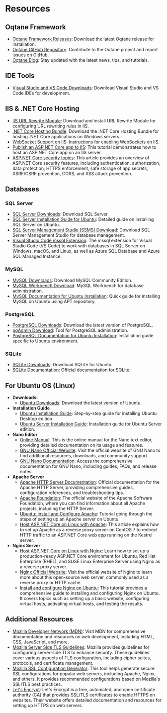 # Resources

## Oqtane Framework
- [Oqtane Framework Releases](https://github.com/oqtane/oqtane.framework/releases/latest): Download the latest Oqtane release for installation.
- [Oqtane GitHub Repository](https://github.com/oqtane/oqtane.framework): Contribute to the Oqtane project and report issues on GitHub.
- [Oqtane Blog](https://www.oqtane.org/blog/): Stay updated with the latest news, tips, and tutorials.

## IDE Tools
- [Visual Studio and VS Code Downloads](https://visualstudio.microsoft.com/downloads/): Download Visual Studio and VS Code IDEs for development.

## IIS & .NET Core Hosting
- [IIS URL Rewrite Module](https://www.iis.net/downloads/microsoft/url-rewrite): Download and install URL Rewrite Module for configuring URL rewriting rules in IIS.
- [.NET Core Hosting Bundle](https://dotnet.microsoft.com/en-us/download): Download the .NET Core Hosting Bundle for hosting .NET Core applications on Windows servers.
- [WebSocket Support on IIS](https://learn.microsoft.com/en-us/aspnet/core/fundamentals/websockets?#enabling-websockets-on-iis): Instructions for enabling WebSockets on IIS.
- [Publish an ASP.NET Core app to IIS](https://learn.microsoft.com/en-us/aspnet/core/tutorials/publish-to-iis): This tutorial demonstrates how to host an ASP.NET Core app on an IIS server.
- [ASP.NET Core security topics](https://learn.microsoft.com/en-us/aspnet/core/security): This article provides an overview of ASP.NET Core security features, including authentication, authorization, data protection, HTTPS enforcement, safe storage of app secrets, XSRF/CSRF prevention, CORS, and XSS attack prevention.

## Databases
### SQL Server
- [SQL Server Downloads](https://www.microsoft.com/en-us/sql-server/sql-server-downloads): Download SQL Server.
- [SQL Server Installation Guide for Ubuntu](https://docs.microsoft.com/en-us/sql/linux/quickstart-install-connect-ubuntu): Detailed guide on installing SQL Server on Ubuntu.
- [SQL Server Management Studio (SSMS) Download](https://docs.microsoft.com/en-us/sql/ssms/download-sql-server-management-studio-ssms): Download SQL Server Management Studio for database management.
- [Visual Studio Code mssql Extension](https://learn.microsoft.com/en-us/sql/tools/visual-studio-code/mssql-extensions): The mssql extension for Visual Studio Code (VS Code) to work with databases in SQL Server on Windows, macOS, and Linux, as well as Azure SQL Database and Azure SQL Managed Instance.
### MySQL
- [MySQL Downloads](https://dev.mysql.com/downloads/): Download MySQL Community Edition.
- [MySQL Workbench Download](https://dev.mysql.com/downloads/workbench/): MySQL Workbench for database administration.
- [MySQL Documentation for Ubuntu Installation](https://dev.mysql.com/doc/mysql-apt-repo-quick-guide/en/): Quick guide for installing MySQL on Ubuntu using APT repository.
### PostgreSQL
- [PostgreSQL Downloads](https://www.postgresql.org/download/): Download the latest version of PostgreSQL.
- [pgAdmin Download](https://www.pgadmin.org/download/): Tool for PostgreSQL administration.
- [PostgreSQL Documentation for Ubuntu Installation](https://www.postgresql.org/download/linux/ubuntu/): Installation guide specific to Ubuntu environment.
### SQLite
- [SQLite Downloads](https://www.sqlite.org/download.html): Download SQLite for Ubuntu.
- [SQLite Documentation](https://www.sqlite.org/docs.html): Official documentation for SQLite.

## For Ubuntu OS (Linux)
- **Downloads:** 
  - [Ubuntu Downloads](https://ubuntu.com/download): Download the latest version of Ubuntu.
- **Installation Guide**
  - [Ubuntu Installation Guide](https://ubuntu.com/tutorials/install-ubuntu-desktop): Step-by-step guide for installing Ubuntu Desktop edition.
  - [Ubuntu Server Installation Guide](https://ubuntu.com/server/docs/installation): Installation guide for Ubuntu Server edition.
- **Nano Editor**
  - [Online Manual](https://www.nano-editor.org/dist/latest/nano.html): This is the online manual for the Nano text editor, providing detailed documentation on its usage and features.
  - [GNU Nano Official Website](https://www.nano-editor.org/): Visit the official website of GNU Nano to find additional resources, downloads, and community support.
  - [GNU Nano Documentation](https://www.nano-editor.org/docs.php): Access the comprehensive documentation for GNU Nano, including guides, FAQs, and release notes.
- **Apache Server**
  - [Apache HTTP Server Documentation](https://httpd.apache.org/docs/): Official documentation for the Apache HTTP Server, providing comprehensive guides, configuration references, and troubleshooting tips.
  - [Apache Foundation](https://www.apache.org/): The official website of the Apache Software Foundation, where you can find information about all Apache projects, including the HTTP Server.
  - [Ubuntu: Install and Configure Apache](https://ubuntu.com/tutorials/install-and-configure-apache): Tutorial going through the steps of setting up an Apache server on Ubuntu.
  - [Host ASP.NET Core on Linux with Apache](https://learn.microsoft.com/en-us/aspnet/core/host-and-deploy/linux-apache): This article explains how to set up Apache as a reverse proxy server on CentOS 7 to redirect HTTP traffic to an ASP.NET Core web app running on the Kestrel server.
- **Nginx Server**
  - [Host ASP.NET Core on Linux with Nginx](https://learn.microsoft.com/en-us/aspnet/core/host-and-deploy/linux-nginx): Learn how to set up a production-ready ASP.NET Core environment for Ubuntu, Red Hat Enterprise (RHEL), and SUSE Linux Enterprise Server using Nginx as a reverse proxy server.
  - [Nginx Official Website](https://nginx.org/en/): Visit the official website of Nginx to learn more about this open-source web server, commonly used as a reverse proxy or HTTP cache.
  - [Install and configure Nginx on Ubuntu](https://ubuntu.com/tutorials/install-and-configure-nginx): This tutorial provides a comprehensive guide to installing and configuring Nginx on Ubuntu. It covers topics such as setting up a basic website, configuring virtual hosts, activating virtual hosts, and testing the results.

## Additional Resources
- [Mozilla Developer Network (MDN)](https://developer.mozilla.org/en-US/): Visit MDN for comprehensive documentation and resources on web development, including HTML, CSS, JavaScript, and more.
- [Mozilla Server Side TLS Guidelines](https://wiki.mozilla.org/Security/Server_Side_TLS): Mozilla provides guidelines for configuring server-side TLS to enhance security. These guidelines cover various aspects of TLS configuration, including cipher suites, protocols, and certificate management.
- [Mozilla SSL Configuration Generator](https://ssl-config.mozilla.org/): This tool helps generate secure SSL configurations for popular web servers, including Apache, Nginx, and others. It provides recommended configurations based on Mozilla's SSL/TLS best practices.
- [Let's Encrypt](https://letsencrypt.org/): Let's Encrypt is a free, automated, and open certificate authority (CA) that provides SSL/TLS certificates to enable HTTPS on websites. Their website offers detailed documentation and resources for setting up HTTPS on web servers.
